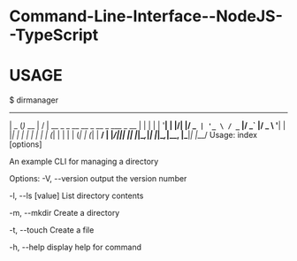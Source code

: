 # Command-Line-Interface--NodeJS--TypeScript

# USAGE
$ dirmanager
  ____  _        __  __
 |  _ \(_)_ __  |  \/  | __ _ _ __   __ _  __ _  ___ _ __
 | | | | | '__| | |\/| |/ _` | '_ \ / _` |/ _` |/ _ \ '__|
 | |_| | | |    | |  | | (_| | | | | (_| | (_| |  __/ |
 |____/|_|_|    |_|  |_|\__,_|_| |_|\__,_|\__, |\___|_|
                                          |___/
Usage: index [options]

An example CLI for managing a directory

Options:
  -V, --version        output the version number
  
  -l, --ls  [value]    List directory contents
  
  -m, --mkdir <value>  Create a directory
  
  -t, --touch <value>  Create a file
  
  -h, --help           display help for command
